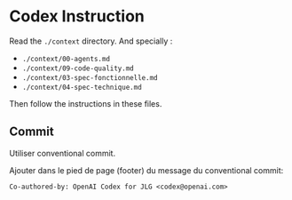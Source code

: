 # Codex Instruction

Read the `./context` directory.
And specially :

- `./context/00-agents.md`
- `./context/09-code-quality.md`
- `./context/03-spec-fonctionnelle.md`
- `./context/04-spec-technique.md`

Then follow the instructions in these files.

## Commit

Utiliser conventional commit.

Ajouter dans le pied de page (footer) du message du conventional commit:

```
Co-authored-by: OpenAI Codex for JLG <codex@openai.com>
```
